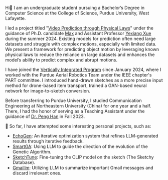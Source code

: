 Hi👋 I am an undergraduate student pursuing a Bachelor’s Degree in Computer Science at the College of Science, Purdue University, West Lafayette. 

I led a project titled "[Video Prediction through Physical Laws](https://github.com/AABBCCDKG/Video_prediction_through_physical_laws)" under the guidance of Ph.D. candidate [Max](https://www.cs.purdue.edu/people/graduate-students/jacobs57.html) and Assistant Professor [Yexiang Xue](https://www.cs.purdue.edu/homes/yexiang/) during the summer 2024. Existing models for prediction often need large datasets and struggle with complex motions, especially with limited data. We present a framework for predicting object motion by leveraging known physical laws to reduce the reliance on large datasets and enhances the model’s ability to predict complex and abrupt motions.

I have joined the [Vertically Integrated Program](https://engineering.purdue.edu/VIP) since January 2024, where I worked with the Purdue Aerial Robotics Team under the IEEE chapter's PART committee. I introduced hand-drawn sketches as a more precise input method for drone-based item transport, trained a GAN-based neural network for image-to-sketch conversion.

Before transferring to Purdue University, I studied Communication Engineering at Northeastern University (China) for one year and a half. There, I had the honor of serving as a Teaching Assistant under the guidance of [Dr. Peng Han](https://graduate.neuq.edu.cn/info/1016/4552.htm) in Fall 2023.

🌱 So far, I have attempted some interesting personal projects, such as:

- [EchoGen](https://github.com/AABBCCDKG/EchoGen): An iterative optimization system that refines LLM-generated results through iterative feedback.
- [SmartGA](https://github.com/AABBCCDKG/LLM-guided_GA_for_function_fitting): Using LLM to guide the direction of the evolution of the Genetic Algorithm.
- [SketchTune](https://github.com/AABBCCDKG/clip_on_sketch): Fine-tuning the CLIP model on the sketch (The Sketchy Database).
- [Gmaillm](https://github.com/AABBCCDKG/gmaillm): Utilizing LLM to summarize important Gmail messages and discard irrelevant ones.


<!---
AABBCCDKG/AABBCCDKG is a ✨ special ✨ repository because its `README.md` (this file) appears on your GitHub profile.
You can click the Preview link to take a look at your changes.
--->
